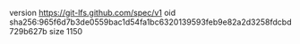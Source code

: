 version https://git-lfs.github.com/spec/v1
oid sha256:965f6d7b3de0559bac1d54fa1bc6320139593feb9e82a2d3258fdcbd729b627b
size 1150
